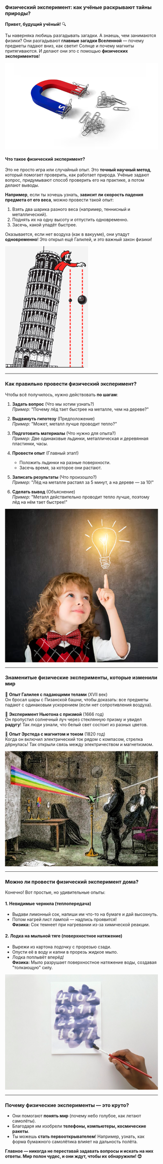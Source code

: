 ### **Физический эксперимент: как учёные раскрывают тайны природы?**  

**Привет, будущий учёный!** 🔍  

Ты наверняка любишь разгадывать загадки. А знаешь, чем занимаются физики? Они разгадывают **главные загадки Вселенной** — почему предметы падают вниз, как светит Солнце и почему магниты притягиваются. И делают они это с помощью **физических экспериментов**!  

![эксперимент](images/physics_magnet.png)

#### **Что такое физический эксперимент?**  
Это не просто игра или случайный опыт. Это **точный научный метод**, который помогает проверить, как работает природа. Учёные задают вопрос, придумывают способ проверить его на практике, а потом делают выводы.  

**Например**, если ты хочешь узнать, **зависит ли скорость падения предмета от его веса**, можно провести такой опыт:  
1. Взять два шарика разного веса (например, теннисный и металлический).  
2. Поднять их на одну высоту и отпустить одновременно.  
3. Засечь, какой упадёт быстрее.  

Оказывается, если нет воздуха (как в вакууме), они упадут **одновременно**! Это открыл ещё Галилей, и это важный закон физики!  

![Опыт Галилея](images/physics_galilei.png)

---  

### **Как правильно провести физический эксперимент?**  
Чтобы всё получилось, нужно действовать **по шагам**:  

1. **Задать вопрос** (Что мы хотим узнать?)  
   *Пример:* "Почему лёд тает быстрее на металле, чем на дереве?"  

2. **Выдвинуть гипотезу** (Предположение)  
   *Пример:* "Может, металл лучше проводит тепло?"  

3. **Подготовить материалы** (Что нужно для опыта?)  
   *Пример:* Две одинаковые льдинки, металлическая и деревянная пластинки, часы.  

4. **Провести опыт** (Главный этап!)  
   - Положить льдинки на разные поверхности.  
   - Засечь время, за которое они растают.  

5. **Записать результаты** (Что произошло?)  
   *Пример:* "Лёд на металле растаял за 5 минут, а на дереве — за 10!"  

6. **Сделать вывод** (Объяснение)  
   *Пример:* "Металл действительно проводит тепло лучше, поэтому лёд на нём тает быстрее!"  

![Идея](images/physics_idea.png)

---  

### **Знаменитые физические эксперименты, которые изменили мир**  
🔹 **Опыт Галилея с падающими телами** (XVII век)  
   Он бросал шары с Пизанской башни, чтобы доказать: все предметы падают с одинаковым ускорением (если нет сопротивления воздуха).  

🔹 **Эксперимент Ньютона с призмой** (1666 год)  
   Он пропустил солнечный луч через стеклянную призму и увидел **радугу**! Так люди узнали, что белый свет состоит из разных цветов.  

🔹 **Опыт Эрстеда с магнитом и током** (1820 год)  
   Когда он включил электрический ток рядом с компасом, стрелка дёрнулась! Так открыли связь между электричеством и магнетизмом.  

![Опыт Ньютона](images/physics_newton.png)

---  

### **Можно ли провести физический эксперимент дома?**  
Конечно! Вот простые, но удивительные опыты:  

#### **1. Невидимые чернила (теплопередача)**  
- Выдави лимонный сок, напиши им что-то на бумаге и дай высохнуть.  
- Потом нагрей лист лампой — надпись проявится!  
**Физика:** Сок темнеет при нагревании из-за химической реакции.  

#### **2. Лодка на мыльной тяге (поверхностное натяжение)**  
- Вырежи из картона лодочку с прорезью сзади.  
- Опусти её в воду и капни в прорезь жидкое мыло.  
- Лодка поплывёт вперёд!  
**Физика:** Мыло разрушает поверхностное натяжение воды, создавая "толкающую" силу.  

![Невидимые чернила](images/phisics_ink.png)

---  

### **Почему физические эксперименты — это круто?**  
- Они помогают **понять мир** (почему небо голубое, как летают самолёты).  
- Благодаря им изобрели **телефоны, компьютеры, космические ракеты**.  
- Ты можешь **стать первооткрывателем**! Например, узнать, как форма бумажного самолётика влияет на дальность полёта.  

**Главное — никогда не переставай задавать вопросы и искать на них ответы. Мир полон чудес, и они ждут, чтобы их обнаружили! 😊**